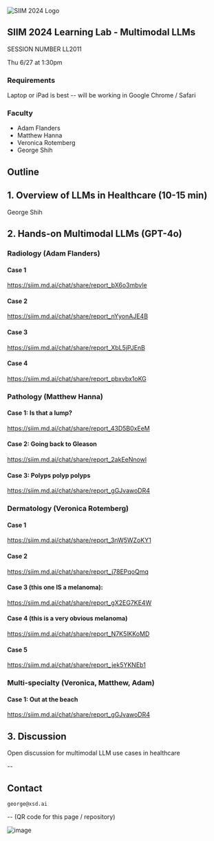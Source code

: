 ![SIIM 2024 Logo](https://siim.md.ai/api/chat/images/62f8ab69-9fb0-48a4-a551-be33a62f9087.png) 

## SIIM 2024 Learning Lab - Multimodal LLMs

SESSION NUMBER LL2011

Thu 6/27 at 1:30pm

### Requirements

Laptop or iPad is best -- will be working in Google Chrome / Safari

### Faculty

- Adam Flanders
- Matthew Hanna
- Veronica Rotemberg
- George Shih

## Outline

## 1. Overview of LLMs in Healthcare (10-15 min)

George Shih

## 2. Hands-on Multimodal LLMs (GPT-4o)

### Radiology (Adam Flanders)

#### Case 1

https://siim.md.ai/chat/share/report_bX6o3mbvle

#### Case 2

https://siim.md.ai/chat/share/report_nYyonAJE4B

#### Case 3

https://siim.md.ai/chat/share/report_XbL5jPJEnB

#### Case 4

https://siim.md.ai/chat/share/report_pbxvbx1oKG

### Pathology (Matthew Hanna)

#### Case 1: Is that a lump?

https://siim.md.ai/chat/share/report_43D5B0xEeM

#### Case 2: Going back to Gleason

https://siim.md.ai/chat/share/report_2akEeNnowl

#### Case 3: Polyps polyp polyps

https://siim.md.ai/chat/share/report_gGJvawoDR4

### Dermatology (Veronica Rotemberg)

#### Case 1

https://siim.md.ai/chat/share/report_3nW5WZoKY1

#### Case 2

https://siim.md.ai/chat/share/report_j78EPqoQmq

#### Case 3 (this one IS a melanoma):

https://siim.md.ai/chat/share/report_gX2EG7KE4W

#### Case 4 (this is a very obvious melanoma)

https://siim.md.ai/chat/share/report_N7K5lKKoMD

#### Case 5

https://siim.md.ai/chat/share/report_jek5YKNEb1


### Multi-specialty (Veronica, Matthew, Adam)

#### Case 1: Out at the beach

https://siim.md.ai/chat/share/report_gGJvawoDR4

## 3. Discussion

Open discussion for multimodal LLM use cases in healthcare


--
## Contact

```contact
george@xsd.ai
```

--
(QR code for this page / repository)

![image](https://github.com/georgezero/siim24-learning-lab-mulitmodal-llms/assets/12178283/9ba217a3-4018-4426-b54e-4f5d8fd36550)

